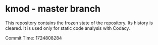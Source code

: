# kmod - master branch

This repository contains the frozen state of the repository.
Its history is cleared. It is used only for static code
analysis with Codacy.

Commit Time: 1724808284